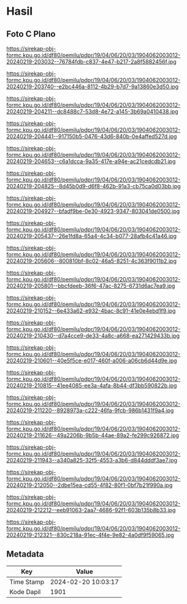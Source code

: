 # Hasil

## Foto C Plano

https://sirekap-obj-formc.kpu.go.id/df80/pemilu/pdpr/19/04/06/20/03/1904062003012-20240219-203032--76784fdb-c837-4e47-b217-2a8f5882456f.jpg

https://sirekap-obj-formc.kpu.go.id/df80/pemilu/pdpr/19/04/06/20/03/1904062003012-20240219-203740--e2bc446a-8112-4b29-b7d7-9a13860e3d50.jpg

https://sirekap-obj-formc.kpu.go.id/df80/pemilu/pdpr/19/04/06/20/03/1904062003012-20240219-204211--dc8488c7-53d8-4e72-a145-3b69a0410438.jpg

https://sirekap-obj-formc.kpu.go.id/df80/pemilu/pdpr/19/04/06/20/03/1904062003012-20240219-204441--917150b5-0476-43d6-840b-0e4affed527d.jpg

https://sirekap-obj-formc.kpu.go.id/df80/pemilu/pdpr/19/04/06/20/03/1904062003012-20240219-204653--c6a1dcca-9a35-417e-a94e-ac21cedcdb21.jpg

https://sirekap-obj-formc.kpu.go.id/df80/pemilu/pdpr/19/04/06/20/03/1904062003012-20240219-204825--8d45b0d9-d6f8-462b-91a3-cb75ca0d03bb.jpg

https://sirekap-obj-formc.kpu.go.id/df80/pemilu/pdpr/19/04/06/20/03/1904062003012-20240219-204927--bfadf9be-0e30-4923-9347-803041de0500.jpg

https://sirekap-obj-formc.kpu.go.id/df80/pemilu/pdpr/19/04/06/20/03/1904062003012-20240219-205437--26e1fd8a-65a4-4c34-b077-28afb4c41a46.jpg

https://sirekap-obj-formc.kpu.go.id/df80/pemilu/pdpr/19/04/06/20/03/1904062003012-20240219-205606--800810bf-8c02-46a5-8251-4c363f9011b2.jpg

https://sirekap-obj-formc.kpu.go.id/df80/pemilu/pdpr/19/04/06/20/03/1904062003012-20240219-205801--bbcfdeeb-36f6-47ac-8275-6731d6ac7ea9.jpg

https://sirekap-obj-formc.kpu.go.id/df80/pemilu/pdpr/19/04/06/20/03/1904062003012-20240219-210152--6e433a62-e932-4bac-8c91-41e0e4ebd1f9.jpg

https://sirekap-obj-formc.kpu.go.id/df80/pemilu/pdpr/19/04/06/20/03/1904062003012-20240219-210430--d7a4cce9-de33-4a8c-a668-ea271429433b.jpg

https://sirekap-obj-formc.kpu.go.id/df80/pemilu/pdpr/19/04/06/20/03/1904062003012-20240219-210601--40e5f5ce-e017-460f-a006-a06cb6d44d9e.jpg

https://sirekap-obj-formc.kpu.go.id/df80/pemilu/pdpr/19/04/06/20/03/1904062003012-20240219-210815--41ee4085-ee3a-4afa-8b44-df3bb590822b.jpg

https://sirekap-obj-formc.kpu.go.id/df80/pemilu/pdpr/19/04/06/20/03/1904062003012-20240219-211220--8928973a-c222-46fa-9fcb-986b1431f9a4.jpg

https://sirekap-obj-formc.kpu.go.id/df80/pemilu/pdpr/19/04/06/20/03/1904062003012-20240219-211626--49a2206b-9b5b-44ae-89a2-fe299c926872.jpg

https://sirekap-obj-formc.kpu.go.id/df80/pemilu/pdpr/19/04/06/20/03/1904062003012-20240219-211943--a340a825-32f5-4553-a3b6-d844dddf3ae7.jpg

https://sirekap-obj-formc.kpu.go.id/df80/pemilu/pdpr/19/04/06/20/03/1904062003012-20240219-212050--2dbe15ea-cd55-4f82-80f1-0bf7b21f990a.jpg

https://sirekap-obj-formc.kpu.go.id/df80/pemilu/pdpr/19/04/06/20/03/1904062003012-20240219-212212--eeb91063-2aa7-4686-92f1-603b135b8b33.jpg

https://sirekap-obj-formc.kpu.go.id/df80/pemilu/pdpr/19/04/06/20/03/1904062003012-20240219-212321--830c218a-91ec-4f4e-9e82-4a0df9f59065.jpg


## Metadata

| Key        | Value               |
| ---------- | ------------------- |
| Time Stamp | 2024-02-20 10:03:17 |
| Kode Dapil | 1901                |



